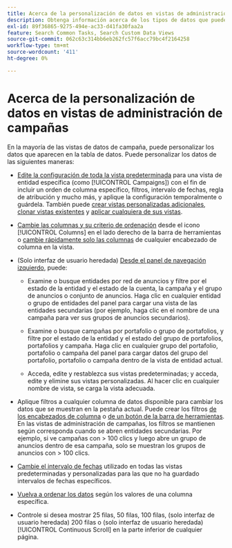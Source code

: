 ```yaml
---
title: Acerca de la personalización de datos en vistas de administración de campañas
description: Obtenga información acerca de los tipos de datos que puede personalizar en las vistas de datos de Campaign.
exl-id: 89f36865-9275-494e-ac33-d41fa30faa2a
feature: Search Common Tasks, Search Custom Data Views
source-git-commit: 062c63c314bb6eb262fc57f6acc79bc4f2164258
workflow-type: tm+mt
source-wordcount: '411'
ht-degree: 0%

---
```


# Acerca de la personalización de datos en vistas de administración de campañas

<!-- Add info about new UI -->

En la mayoría de las vistas de datos de campaña, puede personalizar los datos que aparecen en la tabla de datos. Puede personalizar los datos de las siguientes maneras:

* [Edite la configuración de toda la vista predeterminada](/help/search-social-commerce/common-tasks/data-views/custom-default-views-manage.md##view-edit) para una vista de entidad específica (como [!UICONTROL Campaigns]) con el fin de incluir un orden de columna específico, filtros, intervalo de fechas, regla de atribución y mucho más, y aplique la configuración temporalmente o guárdela. También puede [crear vistas personalizadas adicionales](/help/search-social-commerce/common-tasks/data-views/custom-default-views-manage.md#create-custom-view), [clonar vistas existentes](/help/search-social-commerce/common-tasks/data-views/custom-default-views-manage.md#view-clone) y [aplicar cualquiera de sus vistas](/help/search-social-commerce/common-tasks/data-views/custom-default-views-manage.md#apply-a-default-or-custom-view).

* [Cambie las columnas y su criterio de ordenación](/help/search-social-commerce/common-tasks/data-views/ad-hoc-settings/column-set-edit-sort-icon.md) desde el icono [!UICONTROL Columns] en el lado derecho de la barra de herramientas o [cambie rápidamente solo las columnas](/help/search-social-commerce/common-tasks/data-views/ad-hoc-settings/column-set-edit-column-heading.md) de cualquier encabezado de columna en la vista.

* (Solo interfaz de usuario heredada) [Desde el panel de navegación izquierdo](/help/search-social-commerce/common-tasks/data-views/ad-hoc-settings/filter-using-left-panel.md), puede:

   * Examine o busque entidades por red de anuncios y filtre por el estado de la entidad y el estado de la cuenta, la campaña y el grupo de anuncios o conjunto de anuncios. Haga clic en cualquier entidad o grupo de entidades del panel para cargar una vista de las entidades secundarias (por ejemplo, haga clic en el nombre de una campaña para ver sus grupos de anuncios secundarios).

   * Examine o busque campañas por portafolio o grupo de portafolios, y filtre por el estado de la entidad y el estado del grupo de portafolios, portafolios y campaña. Haga clic en cualquier grupo del portafolio, portafolio o campaña del panel para cargar datos del grupo del portafolio, portafolio o campaña dentro de la vista de entidad actual.

   * Acceda, edite y restablezca sus vistas predeterminadas; y acceda, edite y elimine sus vistas personalizadas. Al hacer clic en cualquier nombre de vista, se carga la vista adecuada.

* Aplique filtros a cualquier columna de datos disponible para cambiar los datos que se muestran en la pestaña actual. Puede crear los filtros [de los encabezados de columna](/help/search-social-commerce/common-tasks/data-views/ad-hoc-settings/column-filter-apply-from-column-heading.md) o [de un botón de la barra de herramientas](/help/search-social-commerce/common-tasks/data-views/ad-hoc-settings/column-filter-apply-from-toolbar.md). En las vistas de administración de campañas, los filtros se mantienen según corresponda cuando se abren entidades secundarias. Por ejemplo, si ve campañas con \> 100 clics y luego abre un grupo de anuncios dentro de esa campaña, solo se muestran los grupos de anuncios con \> 100 clics.

* [Cambie el intervalo de fechas](/help/search-social-commerce/common-tasks/data-views/ad-hoc-settings/date-filter.md) utilizado en todas las vistas predeterminadas y personalizadas para las que no ha guardado intervalos de fechas específicos.

* [Vuelva a ordenar los datos](/help/search-social-commerce/common-tasks/data-views/ad-hoc-settings/column-sort.md) según los valores de una columna específica.

* Controle si desea mostrar 25 filas, 50 filas, 100 filas, (solo interfaz de usuario heredada) 200 filas o (solo interfaz de usuario heredada) [!UICONTROL Continuous Scroll] en la parte inferior de cualquier página.
